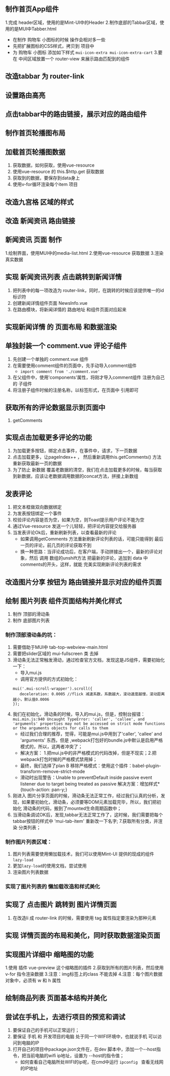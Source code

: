 
## 制作首页App组件
1.完成 header区域，使用的是Mint-UI中的Header
2.制作底部的Tabbar区域，使用的是MUI中Tabber.html
 + 在制作 购物车 小图标的时候 操作会相对多一些
 + 先把扩展图标的CSS样式，拷贝到 项目中
 + 为 购物车 小图标 添加如下样式 `mui-icon-extra mui-icon-extra-cart` 
3.要在 中间区域放置一个 router-view 来展示路由匹配到的组件

## 改造tabbar 为 router-link

## 设置路由高亮

## 点击tabbar中的路由链接，展示对应的路由组件

## 制作首页轮播图布局

## 加载首页轮播图数据
1. 获取数据，如何获取，使用vue-resource
2. 使用vue-resource 的 this.$http.get 获取数据
3. 获取到的数据，要保存到data身上
4. 使用v-for循环渲染每个item 项目

## 改造九宫格 区域的样式

## 改造 新闻资讯 路由链接

## 新闻资讯 页面 制作
1.绘制界面，使用MUI中的media-list.html
2.使用vue-resource 获取数据
3.渲染真实数据

## 实现 新闻资讯列表 点击跳转到新闻详情
1. 把列表中的每一项改造为 router-link，同时，在跳转的时候应该提供唯一的id标识符
2. 创建新闻详情组件页面 NewsInfo.vue
3. 在路由模块，将新闻详情的 路由地址 和组件页面对应起来

## 实现新闻详情 的 页面布局 和数据渲染

## 单独封装一个 comment.vue 评论子组件
1. 先创建一个单独的 comment.vue 组件
2. 在需要使用comment组件的页面中，先手动导入comment组件
   +  `import comment from './comment.vue'`
3. 在父组件中，使用'components'属性，将刚才导入comment组件 注册为自己的 子组件
4. 将注册子组件时候的注册名称，以标签形式，在页面中 引用即可

## 获取所有的评论数据显示到页面中
1. getComments

## 实现点击加载更多评论的功能
1. 为加载更多按钮，绑定点击事件，在事件中，请求，下一页数据
2. 点击加载更多，让pageIndex++ ， 然后重新调用this.getComments() 方法 重新获取最新一页的数据
3. 为了防止 新数据 覆盖老数据的清空，我们在点击加载更多的时候，每当获取到新数据，应该让老数据调用数据的concat方法，拼接上新数组

## 发表评论
1. 把文本框做双向数据绑定
2. 为发表按钮绑定一个事件
3. 校验评论内容是否为空，如果为空，则Toast提示用户评论不能为空
4. 通过Vue-resource 发送一个儿轻轻，把评论内容提交给服务器
5. 当发表评论Ok后，重新刷新列表，以查看最新的评论
   + 如果调用getComments 方法重新刷新评论列表的话，可能只能得到 最后一页的评论，前几页的评论获取不到
   + 换一种思路：当评论成功后，在客户端，手动拼接出一个，最新的评论对象，然后 调用 数组的unshift方法 把最新的评论，追加到 data 中 comments的开头，这样，就能 完美实现刷新评论列表的需求

## 改造图片分享 按钮为 路由链接并显示对应的组件页面

## 绘制 图片列表 组件页面结构并美化样式
1. 制作 顶部的滑动条
2. 制作 底部图片列表
### 制作顶部滑动条的坑：
1. 需要借助于MUI中 tab-top-webview-main.html
2. 需要把slider区域的 mui-fullscreen 类 去掉
3. 滑动条无法正常触发滑动，通过检查官方文档，发现这是JS组件，需要初始化一下：
   + 导入mui.js
   + 调用官方提供的方式初始化：
   ```
   mui('.mui-scroll-wrapper').scroll({
      deceleration: 0.0005 //flick 减速系数，系数越大，滚动速度越慢，滚动距离越小，默认值0.0006
   });
   ```
4. 我们在初始化，滑动条的时候，导入的mui.js，但是，控制台报错：
`mui.min.js:940 Uncaught TypeError: 'caller', 'callee', and 'arguments' properties may not be accessed on strict mode functions or the arguments objects for calls to them`
   + 经过我们合理的推荐，觉得，可能是mui.js中用到了'caller', 'callee' and 'arguments'  东西，但是 ,webpack打包好的bundle.js中默认是启用严格模式的，所以，这两者冲突了；
   + 解决方案： 1.把mui.js中的非严格模式的代码改掉，但是不现实；2.把webpack打包时候的严格模式禁用掉；
   + 最终，我们选择了plan B 移除严格模式：使用这个插件：babel-plugin-transform-remove-strict-mode
   + 滑动时出现警告：Unable to preventDefault inside passive event listener due to target being treated as passive 解决方案：增加样式*{touch-action: pan-y;}
5. 刚进入 图片分享页面的时候，滑动条无法正常工作，经过我们认真的分析，发现，如果要初始化，滑动条，必须要等DOM元素加载完毕，所以，我们把初始化 滑动条的代码，搬到了mounted生命周期函数中；
6. 当滑动条调试OK后，发现,tabbar无法正常工作了，这时候，我们需要把每个tabbar按钮的样式中 'mui-tab-item' 重新改一下名字;
7.获取所有分类，并渲染 分类列表；

### 制作图片列表区域：
1. 图片列表需要使用懒加载技术，我们可以使用Mint-UI 提供的现成的组件`lazy-load`
2. 更加`lazy-load`的使用文档，尝试使用
3. 渲染图片列表数据

### 实现了图片列表的 懒加载改造和样式美化

## 实现了 点击图片 跳转到 图片详情页面
1. 在改造li 成 router-link 的时候，需要使用 tag 属性指定要渲染为那种元素

## 实现 详情页面的布局和美化，同时获取数据渲染页面

## 实现图片详细中 缩略图的功能
1.使用 插件 vue-preview 这个缩略图的插件
2.获取到所有的图片列表，然后使用v-for 指令渲染数据
3.注意：img标签上的class 不能去掉
4.注意：每个图片数据对象中，必须有 w 和 h 属性

## 绘制商品列表 页面基本结构并美化

## 尝试在手机上，去进行项目的预览和调试
1. 要保证自己的手机可以正常运行；
2. 要保证 手机 和 开发项目的电脑 处于同一个WIFI环境中，也就说手机 可以访问到电脑的IP
3. 打开自己的项目中package.json文件在，在dev 脚本中，添加一个--host指令，把当前电脑的wifi ip地址，设置为 --host的指令值；
   + 如何查看自己电脑所处WIFI的ip呢，在cmd中运行 `ipconfig ` 查看无线网的IP地址


